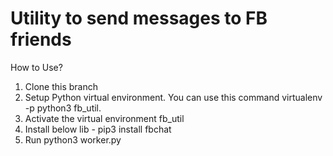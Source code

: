 # Utility to send messages to FB friends
How to Use?

1. Clone this branch
2. Setup Python virtual environment. You can use this command virtualenv -p python3 fb_util.
3. Activate the virtual environment fb_util
4. Install below lib - pip3 install fbchat
5. Run python3 worker.py
